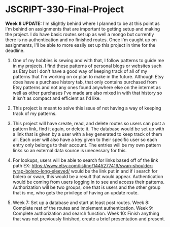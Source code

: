 # JSCRIPT-330-Final-Project

**Week 8 UPDATE:** I'm slightly behind where I planned to be at this point as I'm behind on assignments that are important to getting setup and making the project. I do have basic routes set up as well a mongo but currently there is no authentication and no finished routes. Once I'm caught up on assignments, I'll be able to more easily set up this project in time for the deadline.

1. One of my hobbies is sewing and with that, I follow patterns to guide me in my projects. I find these patterns of personal blogs or websites such as Etsy but I don't have a good way of keeping track of all of my patterns that I'm working on or plan to make in the future. Although Etsy does have a purchase history tab, that only contains purchased from Etsy patterns and not any ones found anywhere else on the internet as well as other purchases I've made are also mixed in with that history so it isn't as compact and efficient as I'd like.
   
2. This project is meant to solve this issue of not having a way of keeping track of my patterns.
   
3. This project will have create, read, and delete routes so users can post a pattern link, find it again, or delete it. The database would be set up with a link that is given by a user with a key generated to keep track of them all. Each user will also have a key given to their specific user so each entry only belongs to their account. The entries will be my own pattern links so an external data source is unecessary for this.

4. For lookups, users will be able to search for links based off of the link path EX: https://www.etsy.com/listing/1445277419/swan-shoulder-wrap-bolero-long-sleeved/ would be the link put in and if i search for bolero or swan, this would be a result that would appear. Authentication would be coming from users logging in to see and access their patterns. Authorization will be two groups, one that is users and the other group that is me, who gets the privilege of having an update route.

5. Week 7: Set up a database and start at least post routes.
   Week 8: Complete rest of the routes and implement authentication.
   Week 9: Complete authorization and search function.
   Week 10: Finish anything that was not previously finished, create a brief presentation and present.
